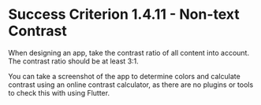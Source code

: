 # Success Criterion 1.4.11 - Non-text Contrast

When designing an app, take the contrast ratio of all content into account. The contrast ratio should be at least 3:1.

You can take a screenshot of the app to determine colors and calculate contrast using an online contrast calculator, as there are no plugins or tools to check this with using Flutter.
